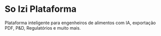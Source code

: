 # So Izi Plataforma

Plataforma inteligente para engenheiros de alimentos com IA, exportação PDF, P&D, Regulatórios e muito mais.